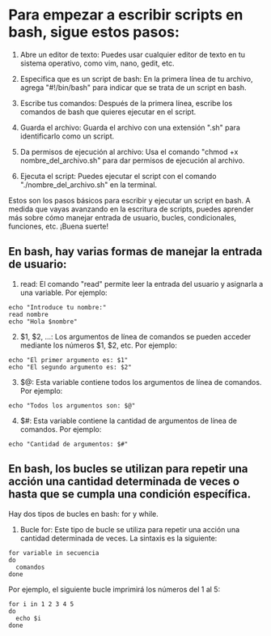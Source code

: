 # Para empezar a escribir scripts en bash, sigue estos pasos:

1) Abre un editor de texto: Puedes usar cualquier editor de texto en tu sistema operativo, como vim, nano, gedit, etc.

2) Especifica que es un script de bash: En la primera línea de tu archivo, agrega "#!/bin/bash" para indicar que se trata de un script en bash.

3) Escribe tus comandos: Después de la primera línea, escribe los comandos de bash que quieres ejecutar en el script.

4) Guarda el archivo: Guarda el archivo con una extensión ".sh" para identificarlo como un script.

5) Da permisos de ejecución al archivo: Usa el comando "chmod +x nombre_del_archivo.sh" para dar permisos de ejecución al archivo.

6) Ejecuta el script: Puedes ejecutar el script con el comando "./nombre_del_archivo.sh" en la terminal.

Estos son los pasos básicos para escribir y ejecutar un script en bash. A medida que vayas avanzando en la escritura de scripts, puedes aprender más sobre cómo manejar entrada de usuario, bucles, condicionales, funciones, etc. ¡Buena suerte!

## En bash, hay varias formas de manejar la entrada de usuario:

1) read: El comando "read" permite leer la entrada del usuario y asignarla a una variable. Por ejemplo:

```
echo "Introduce tu nombre:"
read nombre
echo "Hola $nombre"

```
2) $1, $2, ...: Los argumentos de línea de comandos se pueden acceder mediante los números $1, $2, etc. Por ejemplo:

```
echo "El primer argumento es: $1"
echo "El segundo argumento es: $2"

```
3) $@: Esta variable contiene todos los argumentos de línea de comandos. Por ejemplo:

```
echo "Todos los argumentos son: $@"

```
4) $#: Esta variable contiene la cantidad de argumentos de línea de comandos. Por ejemplo:


```
echo "Cantidad de argumentos: $#"

```
## En bash, los bucles se utilizan para repetir una acción una cantidad determinada de veces o hasta que se cumpla una condición específica. 
Hay dos tipos de bucles en bash: for y while.

1) Bucle for: Este tipo de bucle se utiliza para repetir una acción una cantidad determinada de veces. La sintaxis es la siguiente:

```
for variable in secuencia
do
  comandos
done
```

Por ejemplo, el siguiente bucle imprimirá los números del 1 al 5:

```
for i in 1 2 3 4 5
do
  echo $i
done

```


 



